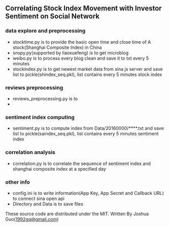 ## Correlating Stock Index Movement with Investor Sentiment on Social Network

### data explore and preprocessing
- stocktime.py is to provide the basic open time and close time of A stock(Shanghai Composite Index) in China
- snspy.py(supported by liaoxuefeng) is to get microblog
- weibo.py is to process every blog clean and save it to txt every 5 minutes
- stockindex.py is to get newest market data from sina js server and save list to pickle(shindex_seq.pkl), list contains every 5 minutes stock index

### reviews preprocessing
- reviews_preprocessing.py is to 
-

### sentiment index computing
- sentiment.py is to compute index from Data/20160000/****.txt and save list to pickle(saindex_seq.pkl), list contains every 5 minutes sentiment index

### correlation analysis
- correlation.py is to correlate the sequence of sentiment index and shanghai composite index at a specified day

### other info
- config.ini is to write information(App Key, App Secret and Callback URL) to connect sina open api
- Directory and Data is to save files

These source code are distributed under the MIT.
Written By Joshua Guo(1992gq@gmail.com)
